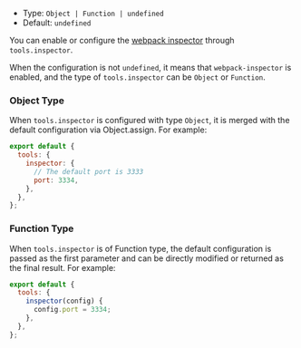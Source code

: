 - Type: `Object | Function | undefined`
- Default: `undefined`

You can enable or configure the [webpack inspector](https://github.com/modern-js-dev/webpack-inspector) through `tools.inspector`.

When the configuration is not `undefined`, it means that `webpack-inspector` is enabled, and the type of `tools.inspector` can be `Object` or `Function`.

### Object Type

When `tools.inspector` is configured with type `Object`, it is merged with the default configuration via Object.assign. For example:

```js
export default {
  tools: {
    inspector: {
      // The default port is 3333
      port: 3334,
    },
  },
};
```

### Function Type

When `tools.inspector` is of Function type, the default configuration is passed as the first parameter and can be directly modified or returned as the final result. For example:

```js
export default {
  tools: {
    inspector(config) {
      config.port = 3334;
    },
  },
};
```
